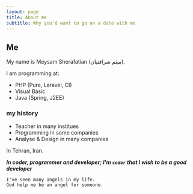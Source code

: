 ```yaml
---
layout: page
title: About me
subtitle: Why you'd want to go on a date with me
---
```


## Me

My name is Meysam Sherafatian (میثم شرافتیان).

I am programming at:
* PHP (Pure, Laravel, CI)
* Visual Basic
* Java (Spring, J2EE)

### my history

* Teacher in many institues
* Programming in some companies
* Analyse & Design in many companies

In Tehran, Iran.

**_In coder, programmer and developer; I'm `coder` that I wish to be a good developer_**

```
I've seen many angels in my life.
God help me be an angel for someone.
```